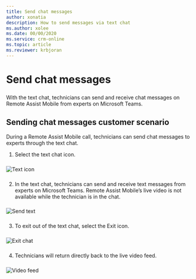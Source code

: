```yaml
---
title: Send chat messages
author: xonatia
description: How to send messages via text chat
ms.author: xolee
ms.date: 00/00/2020
ms.service: crm-online
ms.topic: article
ms.reviewer: krbjoran
---
```

# Send chat messages 

### 
With the text chat, technicians can send and receive chat messages on Remote Assist Mobile from experts on Microsoft Teams. 

## Sending chat messages customer scenario

During a Remote Assist Mobile call, technicians can send chat messages to experts through the text chat. 

1.	Select the text chat icon.
###
![Text icon](./media/chat_1.png "Text icon")
###
2. In the text chat, technicians can send and receive text messages from experts on Microsoft Teams. Remote Assist Mobile’s live video is not available while the technician is in the chat. 
###
![Send text](./media/chat_2.png "Send text")
###
3. To exit out of the text chat, select the Exit icon.
###
![Exit chat](./media/chat_3.png "Exit chat")
###
4. Technicians will return directly back to the live video feed.
###
![Video feed](./media/chat_4.png "Video feed")
###

